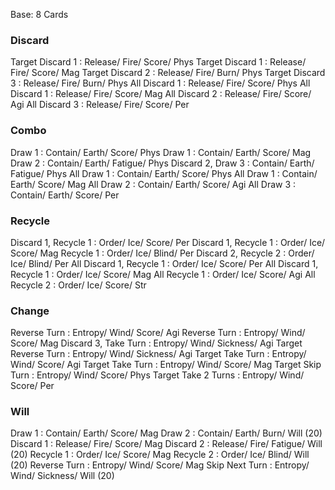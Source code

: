 Base: 8 Cards
### Discard
Target Discard 1  : Release/ Fire/ Score/ Phys
Target Discard 1  : Release/ Fire/ Score/ Mag
Target Discard 2  : Release/ Fire/ Burn/ Phys
Target Discard 3  : Release/ Fire/ Burn/ Phys
All Discard 1  : Release/ Fire/ Score/ Phys
All Discard 1  : Release/ Fire/ Score/ Mag
All Discard 2  : Release/ Fire/ Score/ Agi
All Discard 3  : Release/ Fire/ Score/ Per

### Combo
Draw 1  : Contain/ Earth/ Score/ Phys
Draw 1  : Contain/ Earth/ Score/ Mag
Draw 2  : Contain/ Earth/ Fatigue/ Phys
Discard 2, Draw 3  : Contain/ Earth/ Fatigue/ Phys
All Draw 1  : Contain/ Earth/ Score/ Phys
All Draw 1  : Contain/ Earth/ Score/ Mag
All Draw 2  : Contain/ Earth/ Score/ Agi
All Draw 3  : Contain/ Earth/ Score/ Per

### Recycle
Discard 1, Recycle 1  : Order/ Ice/ Score/ Per
Discard 1, Recycle 1  : Order/ Ice/ Score/ Mag
Recycle 1  : Order/ Ice/ Blind/ Per
Discard 2, Recycle 2  : Order/ Ice/ Blind/ Per
All Discard 1, Recycle 1  : Order/ Ice/ Score/ Per
All Discard 1, Recycle 1  : Order/ Ice/ Score/ Mag
All Recycle 1  : Order/ Ice/ Score/ Agi
All Recycle 2  : Order/ Ice/ Score/ Str

### Change
Reverse Turn  : Entropy/ Wind/ Score/ Agi
Reverse Turn  : Entropy/ Wind/ Score/ Mag
Discard 3, Take Turn  : Entropy/ Wind/ Sickness/ Agi
Target Reverse Turn  : Entropy/ Wind/ Sickness/ Agi
Target Take Turn  : Entropy/ Wind/ Score/ Agi
Target Take Turn  : Entropy/ Wind/ Score/ Mag
Target Skip Turn  : Entropy/ Wind/ Score/ Phys
Target Take 2 Turns  : Entropy/ Wind/ Score/ Per


### Will
Draw 1 : Contain/ Earth/ Score/ Mag
Draw 2 : Contain/ Earth/ Burn/ Will (20)
Discard 1 : Release/ Fire/ Score/ Mag
Discard 2 : Release/ Fire/ Fatigue/ Will (20)
Recycle 1 : Order/ Ice/ Score/ Mag
Recycle 2 : Order/ Ice/ Blind/ Will (20)
Reverse Turn : Entropy/ Wind/ Score/ Mag
Skip Next Turn : Entropy/ Wind/ Sickness/ Will (20)